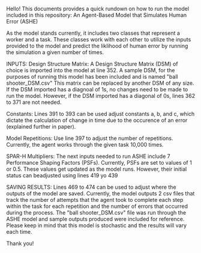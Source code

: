 Hello! This documents provides a quick rundown on how to run the model included in this repository: An Agent-Based Model that Simulates Human Error (ASHE)

As the model stands currently, it includes two classes that represent a worker and a task.
These classes work with each other to utilize the inputs provided to the model and predict the liklihood of human error by running the simulation a given number of times.

INPUTS:
Design Structure Matrix:
A Design Structure Matrix (DSM) of choice is imported into the model at line 352.
A sample DSM, for the purposes of running this model has been included and is named "ball shooter_DSM.csv"
This matrix can be replaced by another DSM of any size.
If the DSM imported has a diagnoal of 1s, no changes need to be made to run the model.
However, if the DSM imported has a diagonal of 0s, lines 362 to 371 are not needed.

Constants:
Lines 391 to 393 can be used adjust constants a, b, and c, which dictate the calculation of change in time due to the occurence of an error (explained further in paper).

Model Repetitions:
Use line 397 to adjust the number of repetitions. Currently, the agent works through the given task 10,000 times.

SPAR-H Multipliers:
The next inputs needed to run ASHE include 7 Performance Shaping Factors (PSFs). Currently, PSFs are set to values of 1 or 0.5.
These values get updated as the model runs. However, their initial status can beadjusted using lines 419 yo 439

SAVING RESULTS:
Lines 469 to 474 can be used to adjust where the outputs of the model are saved.
Currently, the model outputs 2 csv files that track the number of attempts that the agent took to complete each step within the task for each repetition and the number of errors that occurred during the process.
The "ball shooter_DSM.csv" file was run through the ASHE model and sample outputs produced were included for reference.
Please keep in mind that this model is stochastic and the results will vary each time.

Thank you!

